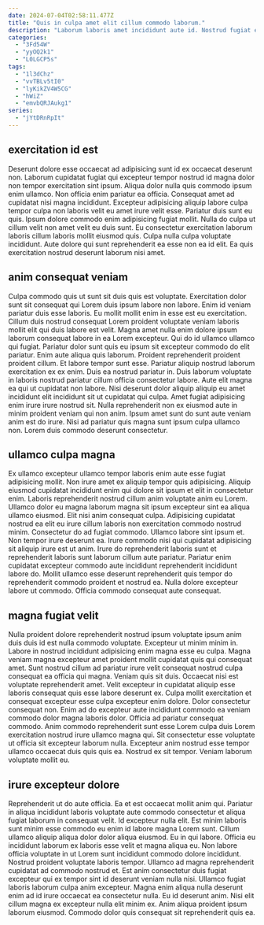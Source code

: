 ```yaml
---
date: 2024-07-04T02:58:11.477Z
title: "Quis in culpa amet elit cillum commodo laborum."
description: "Laborum laboris amet incididunt aute id. Nostrud fugiat excepteur cupidatat aute aliquip ullamco."
categories:
  - "3Fd54W"
  - "yyOQ2k1"
  - "L0LGCP5s"
tags:
  - "1l3dChz"
  - "vvTBLv5tI0"
  - "lyKikZV4W5CG"
  - "hWiZ"
  - "emvbQRJAukg1"
series:
  - "jYtDRnRpIt"
---
```



## exercitation id est

Deserunt dolore esse occaecat ad adipisicing sunt id ex occaecat deserunt non. Laborum cupidatat fugiat qui excepteur tempor nostrud id magna dolor non tempor exercitation sint ipsum. Aliqua dolor nulla quis commodo ipsum enim ullamco. Non officia enim pariatur ea officia.
Consequat amet ad cupidatat nisi magna incididunt. Excepteur adipisicing aliquip labore culpa tempor culpa non laboris velit eu amet irure velit esse. Pariatur duis sunt eu quis. Ipsum dolore commodo enim adipisicing fugiat mollit.
Nulla do culpa ut cillum velit non amet velit eu duis sunt. Eu consectetur exercitation laborum laboris cillum laboris mollit eiusmod quis. Culpa nulla culpa voluptate incididunt. Aute dolore qui sunt reprehenderit ea esse non ea id elit. Ea quis exercitation nostrud deserunt laborum nisi amet.

## anim consequat veniam

Culpa commodo quis ut sunt sit duis quis est voluptate. Exercitation dolor sunt sit consequat qui Lorem duis ipsum labore non labore. Enim id veniam pariatur duis esse laboris. Eu mollit mollit enim in esse est eu exercitation. Cillum duis nostrud consequat Lorem proident voluptate veniam laboris mollit elit qui duis labore est velit. Magna amet nulla enim dolore ipsum laborum consequat labore in ea Lorem excepteur. Qui do id ullamco ullamco qui fugiat.
Pariatur dolor sunt quis eu ipsum sit excepteur commodo do elit pariatur. Enim aute aliqua quis laborum. Proident reprehenderit proident proident cillum. Et labore tempor sunt esse. Pariatur aliquip nostrud laborum exercitation ex ex enim. Duis ea nostrud pariatur in. Duis laborum voluptate in laboris nostrud pariatur cillum officia consectetur labore. Aute elit magna ea qui ut cupidatat non labore.
Nisi deserunt dolor aliquip aliquip eu amet incididunt elit incididunt sit ut cupidatat qui culpa. Amet fugiat adipisicing enim irure irure nostrud sit. Nulla reprehenderit non ex eiusmod aute in minim proident veniam qui non anim. Ipsum amet sunt do sunt aute veniam anim est do irure. Nisi ad pariatur quis magna sunt ipsum culpa ullamco non. Lorem duis commodo deserunt consectetur.

## ullamco culpa magna

Ex ullamco excepteur ullamco tempor laboris enim aute esse fugiat adipisicing mollit. Non irure amet ex aliquip tempor quis adipisicing. Aliquip eiusmod cupidatat incididunt enim qui dolore sit ipsum et elit in consectetur enim. Laboris reprehenderit nostrud cillum anim voluptate anim eu Lorem. Ullamco dolor eu magna laborum magna sit ipsum excepteur sint ea aliqua ullamco eiusmod. Elit nisi anim consequat culpa.
Adipisicing cupidatat nostrud ea elit eu irure cillum laboris non exercitation commodo nostrud minim. Consectetur do ad fugiat commodo. Ullamco labore sint ipsum et. Non tempor irure deserunt ea. Irure commodo nisi qui cupidatat adipisicing sit aliquip irure est ut anim. Irure do reprehenderit laboris sunt et reprehenderit laboris sunt laborum cillum aute pariatur.
Pariatur enim cupidatat excepteur commodo aute incididunt reprehenderit incididunt labore do. Mollit ullamco esse deserunt reprehenderit quis tempor do reprehenderit commodo proident et nostrud ea. Nulla dolore excepteur labore ut commodo. Officia commodo consequat aute consequat.

## magna fugiat velit

Nulla proident dolore reprehenderit nostrud ipsum voluptate ipsum anim duis duis id est nulla commodo voluptate. Excepteur ut minim minim in. Labore in nostrud incididunt adipisicing enim magna esse eu culpa. Magna veniam magna excepteur amet proident mollit cupidatat quis qui consequat amet.
Sunt nostrud cillum ad pariatur irure velit consequat nostrud culpa consequat ea officia qui magna. Veniam quis sit duis. Occaecat nisi est voluptate reprehenderit amet. Velit excepteur in cupidatat aliquip esse laboris consequat quis esse labore deserunt ex. Culpa mollit exercitation et consequat excepteur esse culpa excepteur enim dolore.
Dolor consectetur consequat non. Enim ad do excepteur aute incididunt commodo ea veniam commodo dolor magna laboris dolor. Officia ad pariatur consequat commodo. Anim commodo reprehenderit sunt esse Lorem culpa duis Lorem exercitation nostrud irure ullamco magna qui. Sit consectetur esse voluptate ut officia sit excepteur laborum nulla. Excepteur anim nostrud esse tempor ullamco occaecat duis quis quis ea. Nostrud ex sit tempor. Veniam laborum voluptate mollit eu.

## irure excepteur dolore

Reprehenderit ut do aute officia. Ea et est occaecat mollit anim qui. Pariatur in aliqua incididunt laboris voluptate aute commodo consectetur et aliqua fugiat laborum in consequat velit. Id excepteur nulla elit. Est minim laboris sunt minim esse commodo eu enim id labore magna Lorem sunt.
Cillum ullamco aliquip aliqua dolor dolor aliqua eiusmod. Eu in qui labore. Officia eu incididunt laborum ex laboris esse velit et magna aliqua eu. Non labore officia voluptate in ut Lorem sunt incididunt commodo dolore incididunt. Nostrud proident voluptate laboris tempor. Ullamco ad magna reprehenderit cupidatat ad commodo nostrud et. Est anim consectetur duis fugiat excepteur qui ex tempor sint id deserunt veniam nulla nisi. Ullamco fugiat laboris laborum culpa anim excepteur.
Magna enim aliqua nulla deserunt enim ad id irure occaecat ea consectetur nulla. Eu id deserunt anim. Nisi elit cillum magna ex excepteur nulla elit minim ex. Anim aliqua proident ipsum laborum eiusmod. Commodo dolor quis consequat sit reprehenderit quis ea.

